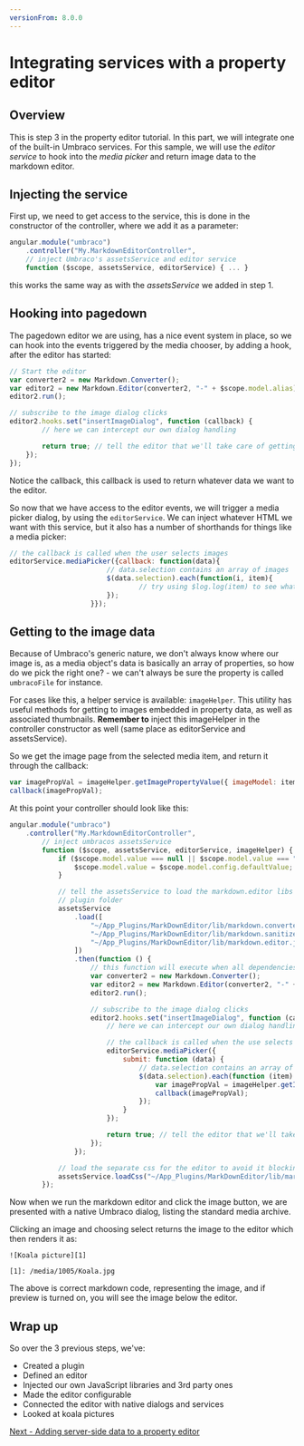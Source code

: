 ```yaml
---
versionFrom: 8.0.0
---
```



# Integrating services with a property editor

## Overview
This is step 3 in the property editor tutorial. In this part, we will integrate one of the built-in Umbraco services. For this sample, we will use the *editor service* to hook into the *media picker* and return image data to the markdown editor.

## Injecting the service
First up, we need to get access to the service, this is done in the constructor of the controller, where we add it as a parameter:

```javascript
angular.module("umbraco")
    .controller("My.MarkdownEditorController",
    // inject Umbraco's assetsService and editor service
    function ($scope, assetsService, editorService) { ... }
```

this works the same way as with the *assetsService* we added in step 1.

## Hooking into pagedown
The pagedown editor we are using, has a nice event system in place, so we can hook into the events triggered by the media chooser, by adding a hook, after the editor has started:

```javascript
// Start the editor
var converter2 = new Markdown.Converter();
var editor2 = new Markdown.Editor(converter2, "-" + $scope.model.alias);
editor2.run();

// subscribe to the image dialog clicks
editor2.hooks.set("insertImageDialog", function (callback) {
        // here we can intercept our own dialog handling

        return true; // tell the editor that we'll take care of getting the image url
    });
});
```

Notice the callback, this callback is used to return whatever data we want to the editor.

So now that we have access to the editor events, we will trigger a media picker dialog, by using the `editorService`. We can inject whatever HTML we want with this service, but it also has a number of shorthands for things like a media picker:

```javascript
// the callback is called when the user selects images
editorService.mediaPicker({callback: function(data){
                        // data.selection contains an array of images
                        $(data.selection).each(function(i, item){
                                // try using $log.log(item) to see what this data contains
                        });
                    }});
```

## Getting to the image data
Because of Umbraco's generic nature, we don't always know where our image is, as a media object's data is basically an array of properties, so how do we pick the right one? - we can't always be sure the property is called `umbracoFile` for instance.

For cases like this, a helper service is available: `imageHelper`. This utility has useful methods for getting to images embedded in property data, as well as associated thumbnails. **Remember to** inject this imageHelper in the controller constructor as well (same place as editorService and assetsService).

So we get the image page from the selected media item, and return it through the callback:

```javascript
var imagePropVal = imageHelper.getImagePropertyValue({ imageModel: item, scope: $scope });
callback(imagePropVal);
```

At this point your controller should look like this:
```javascript
angular.module("umbraco")
    .controller("My.MarkdownEditorController",
        // inject umbracos assetsService
        function ($scope, assetsService, editorService, imageHelper) {
            if ($scope.model.value === null || $scope.model.value === "") {
                $scope.model.value = $scope.model.config.defaultValue;
            }

            // tell the assetsService to load the markdown.editor libs from the markdown editors
            // plugin folder
            assetsService
                .load([
                    "~/App_Plugins/MarkDownEditor/lib/markdown.converter.js",
                    "~/App_Plugins/MarkDownEditor/lib/markdown.sanitizer.js",
                    "~/App_Plugins/MarkDownEditor/lib/markdown.editor.js"
                ])
                .then(function () {
                    // this function will execute when all dependencies have loaded
                    var converter2 = new Markdown.Converter();
                    var editor2 = new Markdown.Editor(converter2, "-" + $scope.model.alias);
                    editor2.run();

                    // subscribe to the image dialog clicks
                    editor2.hooks.set("insertImageDialog", function (callback) {
                        // here we can intercept our own dialog handling

                        // the callback is called when the use selects images
                        editorService.mediaPicker({
                            submit: function (data) {
                                // data.selection contains an array of images
                                $(data.selection).each(function (item) {
                                    var imagePropVal = imageHelper.getImagePropertyValue({ imageModel: item, scope: $scope });
                                    callback(imagePropVal);
                                });
                            }
                        });

                        return true; // tell the editor that we'll take care of getting the image url
                    });
                });

            // load the separate css for the editor to avoid it blocking our JavaScript loading
            assetsService.loadCss("~/App_Plugins/MarkDownEditor/lib/markdown.editor.less");
        });
```

Now when we run the markdown editor and click the image button, we are presented with a native Umbraco dialog, listing the standard media archive.

Clicking an image and choosing select returns the image to the editor which then renders it as:

    ![Koala picture][1]

    [1]: /media/1005/Koala.jpg

The above is correct markdown code, representing the image, and if preview is turned on, you will see the image below the editor.


## Wrap up
So over the 3 previous steps, we've:

- Created a plugin
- Defined an editor
- Injected our own JavaScript libraries and 3rd party ones
- Made the editor configurable
- Connected the editor with native dialogs and services
- Looked at koala pictures

[Next - Adding server-side data to a property editor](part-4.md)
